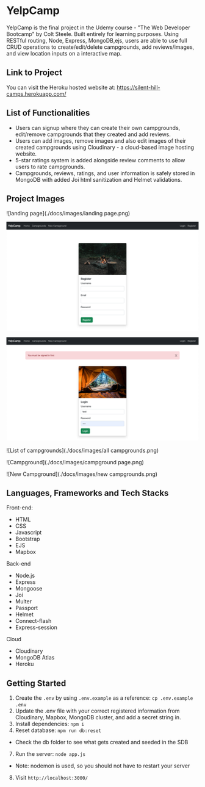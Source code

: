 YelpCamp
=========

YelpCamp is the final project in the Udemy course - "The Web Developer Bootcamp" by Colt Steele. 
Built entirely for learning purposes. Using RESTful routing, Node, Express, MongoDB,ejs, 
users are able to use full CRUD operations to create/edit/delete campgrounds, add reviews/images,
and view location inputs on a interactive map.

## Link to Project

You can visit the Heroku hosted website at: https://silent-hill-camps.herokuapp.com/

## List of Functionalities
- Users can signup where they can create their own campgrounds, edit/remove campgrounds that they created and add reviews.
- Users can add images, remove images and also edit images of their created campgrounds using Cloudinary - a cloud-based image hosting website.
- 5-star ratings system is added alongside review comments to allow users to rate campgrounds.
- Campgrounds, reviews, ratings, and user information is safely stored in MongoDB with added Joi html sanitization and Helmet validations.

## Project Images

![landing page](./docs/images/landing page.png)

![register](./docs/images/register.png)

![login page](./docs/images/Signin.png)

![List of campgrounds](./docs/images/all campgrounds.png)

![Campground](./docs/images/campground page.png)

![New Campground](./docs/images/new campgrounds.png)

## Languages, Frameworks and Tech Stacks

Front-end:

- HTML
- CSS
- Javascript
- Bootstrap
- EJS
- Mapbox

Back-end

- Node.js
- Express
- Mongoose
- Joi
- Multer
- Passport
- Helmet
- Connect-flash
- Express-session

Cloud

- Cloudinary
- MongoDB Atlas
- Heroku

## Getting Started

1. Create the `.env` by using `.env.example` as a reference: `cp .env.example .env`
2. Update the .env file with your correct registered information from Cloudinary, Mapbox, MongoDB cluster, and add a secret string in. 
3. Install dependencies: `npm i`
4. Reset database: `npm run db:reset`
  - Check the db folder to see what gets created and seeded in the SDB
7. Run the server: `node app.js`
  - Note: nodemon is used, so you should not have to restart your server
8. Visit `http://localhost:3000/`


